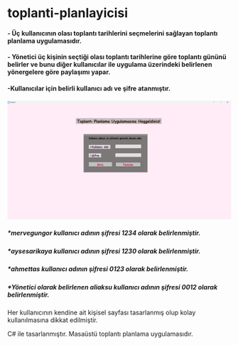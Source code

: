 # toplanti-planlayicisi
#### - Üç kullanıcının olası toplantı tarihlerini seçmelerini sağlayan toplantı planlama uygulamasıdır.
#### - Yönetici üç kişinin seçtiği olası toplantı tarihlerine göre toplantı gününü belirler ve bunu diğer kullanıcılar ile uygulama üzerindeki belirlenen yönergelere göre paylaşımı yapar.
#### -Kullanıcılar için belirli kullanıcı adı ve şifre atanmıştır.

![giris resmi](https://github.com/isknergis/toplanti-planlayicisi/blob/main/giris-ekrani.png)



##### *mervegungor kullanıcı adının şifresi 1234 olarak belirlenmiştir.
##### *aysesarikaya kullanıcı adının şifresi 1230 olarak belirlenmiştir.
##### *ahmettas kullanıcı adının şifresi 0123 olarak belirlenmiştir.
##### *Yönetici olarak belirlenen aliaksu kullanıcı adının şifresi 0012 olarak belirlenmiştir.

Her kullanıcının kendine ait kişisel sayfası tasarlanmış olup kolay kullanılmasına dikkat edilmiştir.



C# ile tasarlanmıştır. Masaüstü toplantı planlama uygulamasıdır.
